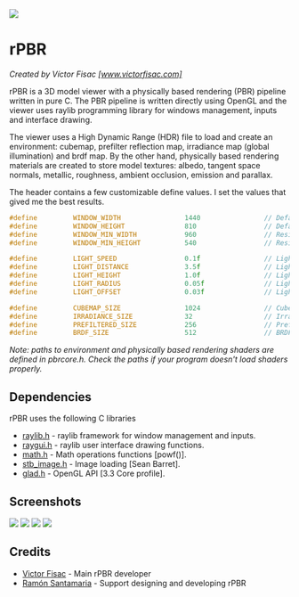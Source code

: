 <img src="https://github.com/victorfisac/rPBR/blob/master/src/icon/rpbr.png">

# rPBR
_Created by Víctor Fisac [www.victorfisac.com]_

rPBR is a 3D model viewer with a physically based rendering (PBR) pipeline written in pure C. The PBR pipeline is written directly using OpenGL and the viewer uses raylib programming library for windows management, inputs and interface drawing.

The viewer uses a High Dynamic Range (HDR) file to load and create an environment: cubemap, prefilter reflection map, irradiance map (global illumination) and brdf map. By the other hand, physically based rendering materials are created to store model textures: albedo, tangent space normals, metallic, roughness, ambient occlusion, emission and parallax.

The header contains a few customizable define values. I set the values that gived me the best results.

```c
#define         WINDOW_WIDTH                1440                // Default screen width during program initialization
#define         WINDOW_HEIGHT               810                 // Default screen height during program initialization
#define         WINDOW_MIN_WIDTH            960                 // Resizable window minimum width
#define         WINDOW_MIN_HEIGHT           540                 // Resizable window minimum height

#define         LIGHT_SPEED                 0.1f                // Light rotation input speed
#define         LIGHT_DISTANCE              3.5f                // Light distance from center of world
#define         LIGHT_HEIGHT                1.0f                // Light height from center of world
#define         LIGHT_RADIUS                0.05f               // Light gizmo drawing radius
#define         LIGHT_OFFSET                0.03f               // Light gizmo drawing radius when mouse is over

#define         CUBEMAP_SIZE                1024                // Cubemap texture size
#define         IRRADIANCE_SIZE             32                  // Irradiance map from cubemap texture size
#define         PREFILTERED_SIZE            256                 // Prefiltered HDR environment map texture size
#define         BRDF_SIZE                   512                 // BRDF LUT texture map size
```

_Note: paths to environment and physically based rendering shaders are defined in pbrcore.h. Check the paths if your program doesn't load shaders properly._


Dependencies
-----

rPBR uses the following C libraries

   *  [raylib.h](https://github.com/raysan5/raylib/blob/master/src/raylib.h)     - raylib framework for window management and inputs.
   *  [raygui.h](https://github.com/raysan5/raygui/blob/master/raygui.h)     - raylib user interface drawing functions.
   *  [math.h](https://github.com/Alexpux/mingw-w64/blob/master/mingw-w64-headers/crt/math.h)       - Math operations functions [powf()].
   *  [stb_image.h](https://github.com/nothings/stb/blob/master/stb_image.h)  - Image loading [Sean Barret].
   *  [glad.h](https://github.com/glfw/glfw/blob/master/deps/glad/glad.h)       - OpenGL API [3.3 Core profile].


Screenshots
-----
<img src="https://github.com/victorfisac/rPBR/blob/master/screenshots/rpbr_demo.png">

<img src="https://github.com/victorfisac/rPBR/blob/master/screenshots/pbr_cerberus.png">

<img src="https://github.com/victorfisac/rPBR/blob/master/screenshots/pbr_gold.png">

<img src="https://github.com/victorfisac/rPBR/blob/master/screenshots/pbr_blaster.png">

Credits
-----

   * [Victor Fisac](http://www.victorfisac.com) - Main rPBR developer
   * [Ramón Santamaria](http://www.raylib.com) - Support designing and developing rPBR
